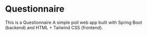 # Questionnaire
This is a Questionnaire
A simple poll web app built with Spring Boot (backend) and HTML + Tailwind CSS (frontend).
